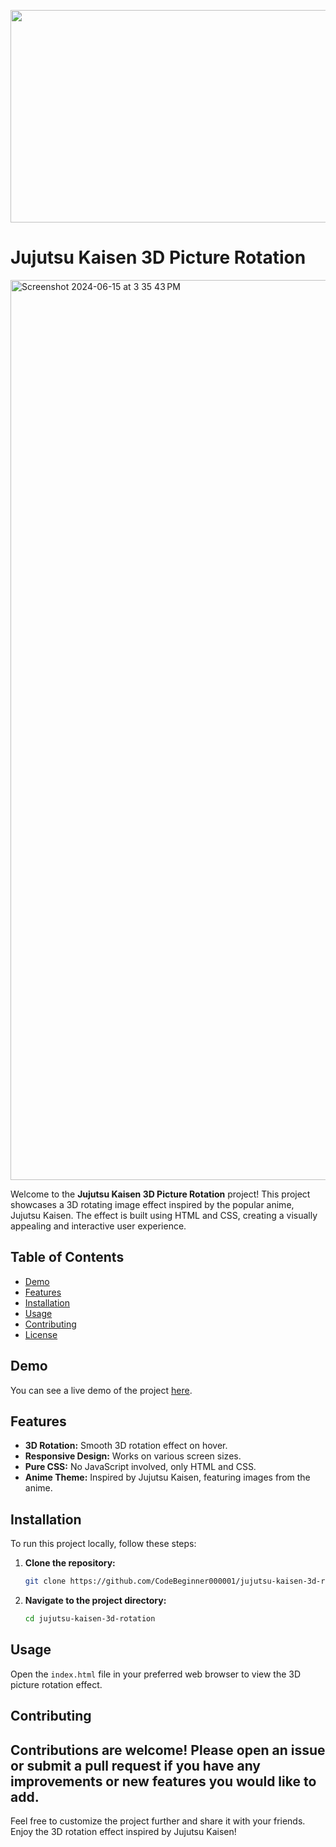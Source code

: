 <p align="center">
<img width="640" height="340" src="https://github.com/CodeBeginner000001/Jujutsu-Kaisen-3d-rotation/assets/92913917/c0697a70-0970-4587-a04f-4bfa90e03da6">
</p>

# Jujutsu Kaisen 3D Picture Rotation

<img width="1440" alt="Screenshot 2024-06-15 at 3 35 43 PM" src="https://github.com/CodeBeginner000001/Jujutsu-Kaisen-3d-rotation/assets/92913917/30eda0fb-dd04-4090-b5f9-11ddbca93a14">

Welcome to the **Jujutsu Kaisen 3D Picture Rotation** project! This project showcases a 3D rotating image effect inspired by the popular anime, Jujutsu Kaisen. The effect is built using HTML and CSS, creating a visually appealing and interactive user experience.

## Table of Contents
- [Demo](#demo)
- [Features](#features)
- [Installation](#installation)
- [Usage](#usage)
- [Contributing](#contributing)
- [License](#license)

## Demo
You can see a live demo of the project [here](#).

## Features
- **3D Rotation:** Smooth 3D rotation effect on hover.
- **Responsive Design:** Works on various screen sizes.
- **Pure CSS:** No JavaScript involved, only HTML and CSS.
- **Anime Theme:** Inspired by Jujutsu Kaisen, featuring images from the anime.

## Installation
To run this project locally, follow these steps:

1. **Clone the repository:**
    ```bash
    git clone https://github.com/CodeBeginner000001/jujutsu-kaisen-3d-rotation.git
    ```
2. **Navigate to the project directory:**
    ```bash
    cd jujutsu-kaisen-3d-rotation
    ```

## Usage
Open the `index.html` file in your preferred web browser to view the 3D picture rotation effect.

## Contributing
Contributions are welcome! Please open an issue or submit a pull request if you have any improvements or new features you would like to add.
---

Feel free to customize the project further and share it with your friends. Enjoy the 3D rotation effect inspired by Jujutsu Kaisen!
